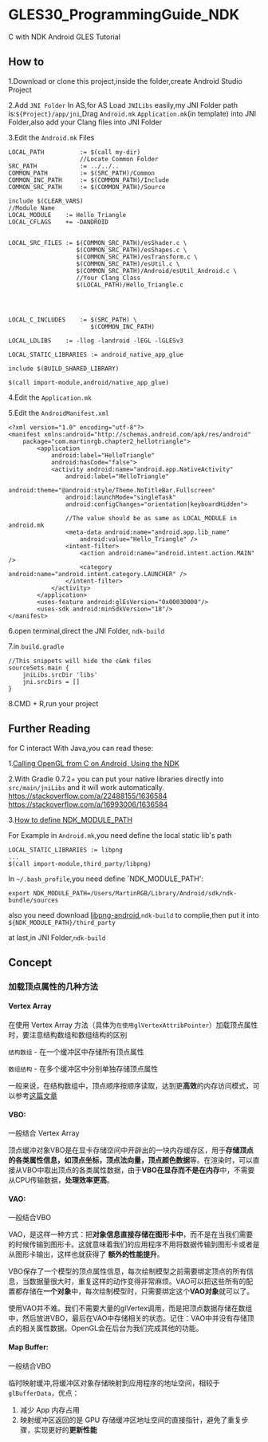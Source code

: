 # GLES30_ProgrammingGuide_NDK
C with NDK Android GLES Tutorial

## How to

1.Download or clone this project,inside the folder,create Android Studio Project

2.Add `JNI Folder` In AS,for AS Load `JNILibs` easily,my JNI Folder path is:`${Project}/app/jni`,Drag `Android.mk` `Application.mk`(in template) into JNI Folder,also add your Clang files into JNI Folder

3.Edit the `Android.mk` Files

```
LOCAL_PATH          := $(call my-dir)
                    //Locate Common Folder
SRC_PATH            := ../../.. 
COMMON_PATH         := $(SRC_PATH)/Common
COMMON_INC_PATH     := $(COMMON_PATH)/Include
COMMON_SRC_PATH     := $(COMMON_PATH)/Source

include $(CLEAR_VARS)
//Module Name
LOCAL_MODULE    := Hello_Triangle
LOCAL_CFLAGS    += -DANDROID


LOCAL_SRC_FILES := $(COMMON_SRC_PATH)/esShader.c \
                   $(COMMON_SRC_PATH)/esShapes.c \
                   $(COMMON_SRC_PATH)/esTransform.c \
                   $(COMMON_SRC_PATH)/esUtil.c \
                   $(COMMON_SRC_PATH)/Android/esUtil_Android.c \
                   //Your Clang Class 
                   $(LOCAL_PATH)/Hello_Triangle.c
                   
                   
                   

LOCAL_C_INCLUDES    := $(SRC_PATH) \
                       $(COMMON_INC_PATH)
                   
LOCAL_LDLIBS    := -llog -landroid -lEGL -lGLESv3

LOCAL_STATIC_LIBRARIES := android_native_app_glue

include $(BUILD_SHARED_LIBRARY)

$(call import-module,android/native_app_glue)
```

4.Edit the `Application.mk`

5.Edit the `AndroidManifest.xml`

```
<?xml version="1.0" encoding="utf-8"?>
<manifest xmlns:android="http://schemas.android.com/apk/res/android"
    package="com.martinrgb.chapter2_hellotriangle">
        <application
            android:label="HelloTriangle"
            android:hasCode="false">
            <activity android:name="android.app.NativeActivity"
                android:label="HelloTriangle"
                android:theme="@android:style/Theme.NoTitleBar.Fullscreen"
                android:launchMode="singleTask"
                android:configChanges="orientation|keyboardHidden">
            
                //The value should be as same as LOCAL_MODULE in android.mk
                <meta-data android:name="android.app.lib_name"
                    android:value="Hello_Triangle" />
                <intent-filter>
                    <action android:name="android.intent.action.MAIN" />
                    <category android:name="android.intent.category.LAUNCHER" />
                </intent-filter>
            </activity>
        </application>
        <uses-feature android:glEsVersion="0x00030000"/>
        <uses-sdk android:minSdkVersion="18"/>
</manifest>
```

6.open terminal,direct the JNI Folder, `ndk-build`

7.in `build.gradle`
```
//This snippets will hide the c&mk files
sourceSets.main {
    jniLibs.srcDir 'libs'
    jni.srcDirs = []
}
```

8.CMD + R,run your project

## Further Reading

for C interact With Java,you can read these:

1.[Calling OpenGL from C on Android, Using the NDK](http://www.learnopengles.com/calling-opengl-from-android-using-the-ndk/)

2.With Gradle 0.7.2+ you can put your native libraries directly into `src/main/jniLibs` and it will work automatically. https://stackoverflow.com/a/22488155/1636584 https://stackoverflow.com/a/16993006/1636584

3.[How to define NDK_MODULE_PATH](https://stackoverflow.com/questions/8549691/how-to-specify-directory-for-ndk-module-path)

For Example in `Android.mk`,you need define the local static lib's path

```
LOCAL_STATIC_LIBRARIES := libpng
...
$(call import-module,third_party/libpng)
```

In `~/.bash_profile`,you need define `NDK_MODULE_PATH':

```
export NDK_MODULE_PATH=/Users/MartinRGB/Library/Android/sdk/ndk-bundle/sources
```

also you need download [libpng-android](https://github.com/julienr/libpng-android),`ndk-build` to complie,then put it into `${NDK_MODULE_PATH}/third_party`

at last,in JNI Folder,`ndk-build`

## **Concept**

### 加载顶点属性的几种方法

#### Vertex Array

在使用 Vertex Array 方法（具体为`在使用glVertexAttribPointer`）加载顶点属性时，要注意结构数组和数组结构的区别

`结构数组` - 在一个缓冲区中存储所有顶点属性

`数组结构` - 在多个缓冲区中分别单独存储顶点属性

一般来说，在结构数组中，顶点顺序按顺序读取，达到更**高效**的内存访问模式，可以参考[这篇文章](http://blog.csdn.net/huutu/article/details/44600973)

#### VBO:

一般结合 Vertex Array

顶点缓冲对象VBO是在显卡存储空间中开辟出的一块内存缓存区，用于**存储顶点的各类属性信息，如顶点坐标，顶点法向量，顶点颜色数据**等。在渲染时，可以直接从VBO中取出顶点的各类属性数据，由于**VBO在显存而不是在内存**中，不需要从CPU传输数据，**处理效率更高**。


#### VAO:

一般结合VBO

VAO，是这样一种方式：把**对象信息直接存储在图形卡中**，而不是在当我们需要的时候传输到图形卡。这就意味着我们的应用程序不用将数据传输到图形卡或者是从图形卡输出，这样也就获得了 **额外的性能提升**。

VBO保存了一个模型的顶点属性信息，每次绘制模型之前需要绑定顶点的所有信息，当数据量很大时，重复这样的动作变得非常麻烦。VAO可以把这些所有的配置都存储在**一个对象**中，每次绘制模型时，只需要绑定这个**VAO对象**就可以了。

使用VAO并不难。我们不需要大量的glVertex调用，而是把顶点数据存储在数组中，然后放进VBO，最后在VAO中存储相关的状态。记住：VAO中并没有存储顶点的相关属性数据。OpenGL会在后台为我们完成其他的功能。

#### Map Buffer:

一般结合VBO

临时映射缓冲,将缓冲区对象存储映射到应用程序的地址空间，相较于`glBufferData`，优点：

1. 减少 App 内存占用
2. 映射缓冲区返回的是 GPU 存储缓冲区地址空间的直接指针，避免了重复步骤，实现更好的**更新性能**


